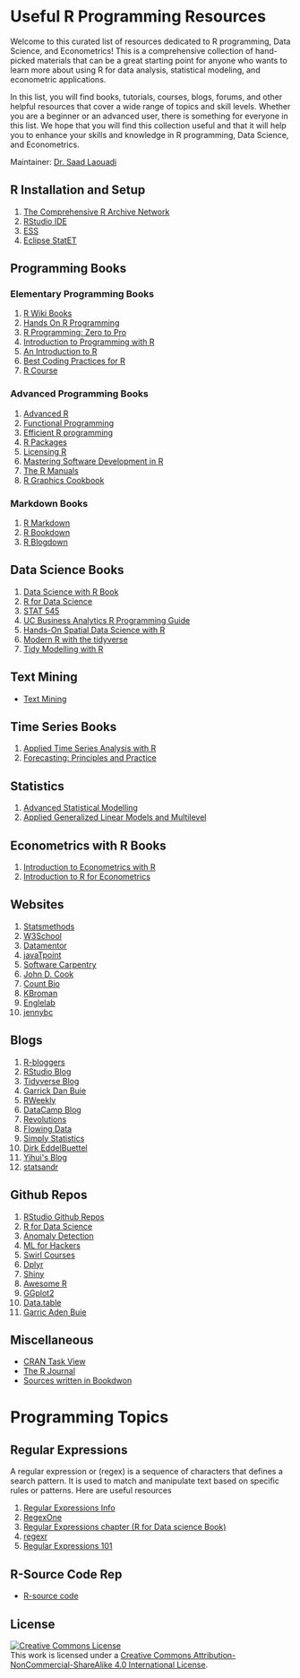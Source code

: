 # Useful R Programming Resources

Welcome to this curated list of resources dedicated to R programming, Data Science, and Econometrics! This is a comprehensive collection of hand-picked materials that can be a great starting point for anyone who wants to learn more about using R for data analysis, statistical modeling, and econometric applications. 


In this list, you will find books, tutorials, courses, blogs, forums, and other helpful resources that cover a wide range of topics and skill levels. Whether you are a beginner or an advanced user, there is something for everyone in this list. We hope that you will find this collection useful and that it will help you to enhance your skills and knowledge in R programming, Data Science, and Econometrics.

Maintainer: [Dr. Saad Laouadi](https://github.com/DrSaadLa)

## R Installation and Setup 

  1. [The Comprehensive R Archive Network](https://cran.r-project.org/)
  2. [RStudio IDE](https://posit.co/downloads/)
  3. [ESS](https://ess.r-project.org/index.php?Section=home)
  4. [Eclipse StatET](https://projects.eclipse.org/projects/science.statet)

## Programming Books

<!-- <section>
  <table width="100%">
  <thead >
    <tr>
      <th colspan="2" style="color:blue;">R Programming Books</th>
    </tr>
    <tr>
      <th>Elementary Programming Books</th>
      <th>Advanced Programming Books</th>
    </tr>
  </thead>
  <tbody>
    <tr>
      <td><a href="https://en.wikibooks.org/wiki/R_Programming">R Wiki Books</a></td>
      <td></td>
    </tr>
    <tr>
      <td><a href="https://r02pro.github.io">R Programming: Zero to Pro</a></td>
      <td></td>
    </tr>
    <tr>
      <td><a href="https://discdown.org/rprogramming/index.html">Introduction to Programming with R</a></td>
      <td></td>
    </tr>
    <tr>
      <td><a href="https://colinfay.me/intro-to-r/">An Introduction to R</a></td>
      <td></td>
    </tr>
    <tr>
      <td><a href="https://bookdown.org/content/d1e53ac9-28ce-472f-bc2c-f499f18264a3/">Best Coding Practices for R</a></td>
      <td></td>
    </tr>
  </tbody>
</table>
</section> -->



### Elementary Programming Books
1. [R Wiki Books](https://en.wikibooks.org/wiki/R_Programming)
2. [Hands On R Programming](https://rstudio-education.github.io/hopr/)
3. [R Programming: Zero to Pro](https://r02pro.github.io/)
4. [Introduction to Programming with R](https://discdown.org/rprogramming/index.html)
5. [An Introduction to R](https://colinfay.me/intro-to-r/)
6. [Best Coding Practices for R](https://bookdown.org/content/d1e53ac9-28ce-472f-bc2c-f499f18264a3/)
7. [R Course](https://bookdown.org/brry/course/)



### Advanced Programming Books
  1. [Advanced R](https://adv-r.hadley.nz/index.html)
  2. [Functional Programming](https://dcl-prog.stanford.edu/)
  3. [Efficient R programming](https://csgillespie.github.io/efficientR/)
  4. [R Packages](https://r-pkgs.org/)
  5. [Licensing R](https://thinkr-open.github.io/licensing-r/)
  6. [Mastering Software Development in R](https://bookdown.org/rdpeng/RProgDA/)
  7. [The R Manuals](https://cran.r-project.org/)
  8. [R Graphics Cookbook](https://r-graphics.org/)
  

### Markdown Books
  1. [R Markdown](https://bookdown.org/yihui/rmarkdown/)
  2. [R Bookdown](https://bookdown.org/yihui/bookdown/)
  3. [R Blogdown](https://bookdown.org/yihui/blogdown/)


## Data Science Books
  1. [Data Science with R Book](https://datasciencebook.ca/)
  2. [R for Data Science](https://r4ds.had.co.nz/index.html)
  3. [STAT 545](https://stat545.com/)
  4. [UC Business Analytics R Programming Guide](http://uc-r.github.io/)
  5. [Hands-On Spatial Data Science with R](https://spatialanalysis.github.io/handsonspatialdata/)
  6. [Modern R with the tidyverse](http://modern-rstats.eu/)
  7. [Tidy Modelling with R](https://www.tmwr.org/)


## Text Mining
  - [Text Mining](https://www.tidytextmining.com/)

## Time Series Books
  1. [Applied Time Series Analysis with R](https://smac-group.github.io/ts/)
  2. [Forecasting: Principles and Practice](https://otexts.com/fpp3/)

## Statistics 
  1. [Advanced Statistical Modelling](https://bookdown.org/ssjackson300/ASM_Lecture_Notes/)
  2. [Applied Generalized Linear Models and Multilevel](https://bookdown.org/roback/bookdown-BeyondMLR/)

## Econometrics with R Books 
  1. [Introduction to Econometrics with R](https://www.econometrics-with-r.org/)
  2. [Introduction to R for Econometrics](https://bookdown.org/kieranmarray/intro_to_r_for_econometrics/)


## Websites 
  1. [Statsmethods](https://www.statmethods.net/)
  3. [W3School](https://www.w3schools.com/r/default.asp)
  4. [Datamentor](https://www.datamentor.io/r-programming/)
  5. [javaTpoint](https://www.javatpoint.com/r-tutorial)
  6. [Software Carpentry](https://swcarpentry.github.io/r-novice-inflammation/)
  7. [John D. Cook](https://www.johndcook.com/blog/r_language_for_programmers/)
  8. [Count Bio](http://www.countbio.com/index.html)
  9. [KBroman](https://kbroman.org/datacarpentry_R_2016-08-23/01-intro-to-R.html)
  10. [Englelab](https://englelab.gatech.edu/useRguide/index.html)
  11. [jennybc](https://jennybc.github.io/purrr-tutorial/index.html)



## Blogs 
  1. [R-bloggers](https://www.r-bloggers.com/)
  2. [RStudio Blog](https://posit.co/blog/)
  3. [Tidyverse Blog](https://www.tidyverse.org/blog/)
  4. [Garrick Dan Buie](https://www.garrickadenbuie.com/blog/)
  5. [RWeekly](https://rweekly.org/)
  6. [DataCamp Blog](https://www.datacamp.com/blog)
  7. [Revolutions](https://blog.revolutionanalytics.com/about.html)
  8. [Flowing Data](https://flowingdata.com/)
  9. [Simply Statistics](https://simplystatistics.org/)
  10. [Dirk EddelBuettel](https://dirk.eddelbuettel.com/blog/)
  10. [Yihui's Blog](https://yihui.org/en/)
  11. [statsandr](https://statsandr.com/)
  
  
  
## Github Repos
  1. [RStudio Github Repos](https://github.com/rstudio)
  2. [R for Data Science](https://github.com/hadley/r4ds)
  3. [Anomaly Detection](https://github.com/twitter/AnomalyDetection)
  4. [ML for Hackers](https://github.com/johnmyleswhite/ML_for_Hackers)
  5. [Swirl Courses](https://github.com/swirldev/swirl_courses)
  6. [Dplyr](https://github.com/tidyverse/dplyr)
  7. [Shiny](https://github.com/rstudio/shiny)
  8. [Awesome R](https://github.com/qinwf/awesome-R)
  9. [GGplot2](https://github.com/tidyverse/ggplot2)
  10. [Data.table](https://github.com/Rdatatable/data.table)
  11. [Garric Aden Buie](https://github.com/gadenbuie)
  
## Miscellaneous
  - [CRAN Task View](https://cran.r-project.org/web/views/)
  - [The R Journal](https://journal.r-project.org/)
  - [Sources written in Bookdwon](https://bookdown.org/home/archive/)

# Programming Topics 

## Regular Expressions

A regular expression or (regex) is a sequence of characters that defines a search pattern. It is used to match and manipulate text based on specific rules or patterns. Here are useful resources 
  1. [Regular Expressions Info](https://www.regular-expressions.info/tutorial.html)
  2. [RegexOne](https://regexone.com/)
  3. [Regular Expressions chapter (R for Data science Book)](https://r4ds.hadley.nz/regexps.html)
  4. [regexr](https://regexr.com/)
  5. [Regular Expressions 101](https://regex101.com/)
  
## R-Source Code Rep
- [R-source code](https://github.com/wch/r-source)

## License 

<a rel="license" href="http://creativecommons.org/licenses/by-nc-sa/4.0/"><img alt="Creative Commons License" style="border-width:0" src="https://i.creativecommons.org/l/by-nc-sa/4.0/88x31.png" /></a><br />This work is licensed under a <a rel="license" href="http://creativecommons.org/licenses/by-nc-sa/4.0/">Creative Commons Attribution-NonCommercial-ShareAlike 4.0 International License</a>.
